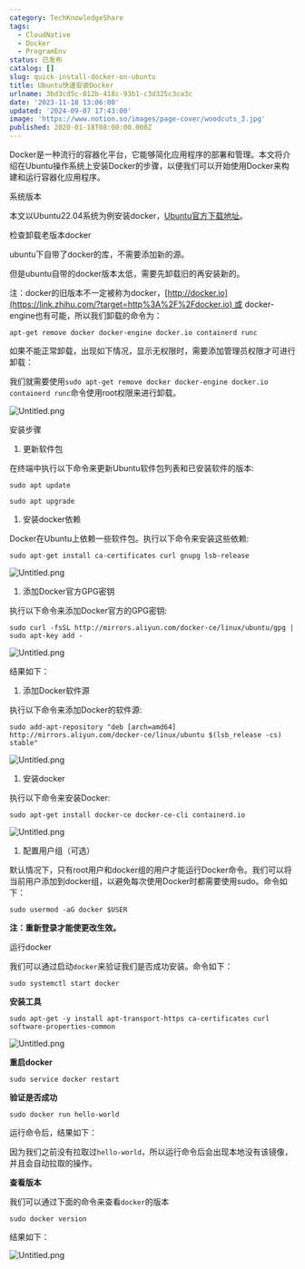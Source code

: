 ```yaml
---
category: TechKnowledgeShare
tags:
  - CloudNative
  - Docker
  - ProgramEnv
status: 已发布
catalog: []
slug: quick-install-docker-on-ubuntu
title: Ubuntu快速安装Docker
urlname: 3bd3cd5c-012b-418c-93b1-c3d325c3ca3c
date: '2023-11-18 13:06:00'
updated: '2024-09-07 17:43:00'
image: 'https://www.notion.so/images/page-cover/woodcuts_3.jpg'
published: 2020-01-18T08:00:00.000Z
---
```


Docker是一种流行的容器化平台，它能够简化应用程序的部署和管理。本文将介绍在Ubuntu操作系统上安装Docker的步骤，以便我们可以开始使用Docker来构建和运行容器化应用程序。


系统版本


本文以Ubuntu22.04系统为例安装docker，[Ubuntu官方下载地址](https://link.zhihu.com/?target=https%3A%2F%2Fubuntu.com%2Fdownload)。


检查卸载老版本docker


ubuntu下自带了docker的库，不需要添加新的源。


但是ubuntu自带的docker版本太低，需要先卸载旧的再安装新的。


注：docker的旧版本不一定被称为docker，[http://docker.io](https://link.zhihu.com/?target=http%3A%2F%2Fdocker.io) 或 docker-engine也有可能，所以我们卸载的命令为：


`apt-get remove docker docker-engine docker.io containerd runc`


如果不能正常卸载，出现如下情况，显示无权限时，需要添加管理员权限才可进行卸载：


我们就需要使用`sudo apt-get remove docker docker-engine docker.io containerd runc`命令使用root权限来进行卸载。


![Untitled.png](https://prod-files-secure.s3.us-west-2.amazonaws.com/5d24fe63-e567-4804-86f9-9fdc62e13082/39952d0f-7851-4550-b715-72a33876c773/Untitled.png?X-Amz-Algorithm=AWS4-HMAC-SHA256&X-Amz-Content-Sha256=UNSIGNED-PAYLOAD&X-Amz-Credential=ASIAZI2LB466WTSBVNQB%2F20250418%2Fus-west-2%2Fs3%2Faws4_request&X-Amz-Date=20250418T213456Z&X-Amz-Expires=3600&X-Amz-Security-Token=IQoJb3JpZ2luX2VjEPX%2F%2F%2F%2F%2F%2F%2F%2F%2F%2FwEaCXVzLXdlc3QtMiJGMEQCIG6m%2FoQjJmwKk0OPUZp%2FQEJyiYLMrWosTyHgPcG6boRDAiBqjKHjIkfLMY9LhCqYzwJRXsT1pgaLdhGVjjzytUhV1Cr%2FAwh%2BEAAaDDYzNzQyMzE4MzgwNSIMq2Q2JGcMUGeqNobdKtwDBNCIUy53zJff8NgQvnTRbkBeiV5hkXTep7%2F35luL%2B9sT5pk2mmRHZ5KmEk5dCXyhDV4R031nqX8P2l7Fh0D4wXi1ac8BC59Jrc0VVcOW1KT5H8MWiq95bqcNX11fvQg8JXklu6pl8Yjnki4cab1qdupY5Pe%2FVBPzja%2F%2FnjQkj%2FWanY5KPqqM%2BYG6aYgtCk1YdBNH5YnQwW0XT1zbiP4bO0%2B3LKv%2F7JXlWP7pg97uc40U3yoOEnxjRzNGnuTSRu1l5cqKRrVRrvzcd8qutfjyM3vbIPl5Bpspjz3mgtCK%2BQ5LmCez%2Fol2YcN6PYNQMNrSXEx046ab9lRUjogfdkDSgb6kyYbLwWYAzaNnk0JBEMzeJXb82K9mridrOSFjvotDRBxFfWdYFzLmBIhXojRHQBMZ%2F%2F%2BGxuvwnQzPmC1P1zRmUyetiAXg44NUWmzcdyEBFu%2BHs%2BtqUFsmWw0Y7uU9Qw7Awvk8COkQJ%2F6wq5%2B0wJIlQL0IEjqUs%2FoSgyZf7Mr%2FmCVutyYucCoHTk5Ra1gZ4Pzcc%2BVw%2Btl6e2aJn4b9a6cWgmCJ%2FTsPKlrjHVfZo7neuhZEna%2Bzt8CSOJgym6SrSRjf%2Fj0p7aKJ7X5nFayblImgIvu2gZshMOiv12Yw8vyKwAY6pgENREz3ajmaRceuL1PsgsGkfnG1dHHyoZlnYQXtg1kBOqku4wU4uu%2BQfenJS%2BwodH8GBzs9wj4eU%2BHtmhsQWzACkNAlrkvTlyzZ0Uyt5CFwf4bg6zBL2iQC7ZiEjRSpFPdFYax5AeHH260OgVywv99eGy5KqGxqd%2FiEqx%2FyduPvF7J4meUB%2FzrTk0zoDUiY6%2BZX0DCdNurf7mLpD7rlE2cmTjEsyS7Y&X-Amz-Signature=30880d9ef48567e924a2c5303960d4e16a8ada9bf1ac4485ba52901c8c66d052&X-Amz-SignedHeaders=host&x-id=GetObject)


安装步骤

1. 更新软件包

在终端中执行以下命令来更新Ubuntu软件包列表和已安装软件的版本:


`sudo apt update`


`sudo apt upgrade`

1. 安装docker依赖

Docker在Ubuntu上依赖一些软件包。执行以下命令来安装这些依赖:


`sudo apt-get install ca-certificates curl gnupg lsb-release`


![Untitled.png](https://prod-files-secure.s3.us-west-2.amazonaws.com/5d24fe63-e567-4804-86f9-9fdc62e13082/b5a549a8-6621-4824-a151-93e8b0592f14/Untitled.png?X-Amz-Algorithm=AWS4-HMAC-SHA256&X-Amz-Content-Sha256=UNSIGNED-PAYLOAD&X-Amz-Credential=ASIAZI2LB466WTSBVNQB%2F20250418%2Fus-west-2%2Fs3%2Faws4_request&X-Amz-Date=20250418T213456Z&X-Amz-Expires=3600&X-Amz-Security-Token=IQoJb3JpZ2luX2VjEPX%2F%2F%2F%2F%2F%2F%2F%2F%2F%2FwEaCXVzLXdlc3QtMiJGMEQCIG6m%2FoQjJmwKk0OPUZp%2FQEJyiYLMrWosTyHgPcG6boRDAiBqjKHjIkfLMY9LhCqYzwJRXsT1pgaLdhGVjjzytUhV1Cr%2FAwh%2BEAAaDDYzNzQyMzE4MzgwNSIMq2Q2JGcMUGeqNobdKtwDBNCIUy53zJff8NgQvnTRbkBeiV5hkXTep7%2F35luL%2B9sT5pk2mmRHZ5KmEk5dCXyhDV4R031nqX8P2l7Fh0D4wXi1ac8BC59Jrc0VVcOW1KT5H8MWiq95bqcNX11fvQg8JXklu6pl8Yjnki4cab1qdupY5Pe%2FVBPzja%2F%2FnjQkj%2FWanY5KPqqM%2BYG6aYgtCk1YdBNH5YnQwW0XT1zbiP4bO0%2B3LKv%2F7JXlWP7pg97uc40U3yoOEnxjRzNGnuTSRu1l5cqKRrVRrvzcd8qutfjyM3vbIPl5Bpspjz3mgtCK%2BQ5LmCez%2Fol2YcN6PYNQMNrSXEx046ab9lRUjogfdkDSgb6kyYbLwWYAzaNnk0JBEMzeJXb82K9mridrOSFjvotDRBxFfWdYFzLmBIhXojRHQBMZ%2F%2F%2BGxuvwnQzPmC1P1zRmUyetiAXg44NUWmzcdyEBFu%2BHs%2BtqUFsmWw0Y7uU9Qw7Awvk8COkQJ%2F6wq5%2B0wJIlQL0IEjqUs%2FoSgyZf7Mr%2FmCVutyYucCoHTk5Ra1gZ4Pzcc%2BVw%2Btl6e2aJn4b9a6cWgmCJ%2FTsPKlrjHVfZo7neuhZEna%2Bzt8CSOJgym6SrSRjf%2Fj0p7aKJ7X5nFayblImgIvu2gZshMOiv12Yw8vyKwAY6pgENREz3ajmaRceuL1PsgsGkfnG1dHHyoZlnYQXtg1kBOqku4wU4uu%2BQfenJS%2BwodH8GBzs9wj4eU%2BHtmhsQWzACkNAlrkvTlyzZ0Uyt5CFwf4bg6zBL2iQC7ZiEjRSpFPdFYax5AeHH260OgVywv99eGy5KqGxqd%2FiEqx%2FyduPvF7J4meUB%2FzrTk0zoDUiY6%2BZX0DCdNurf7mLpD7rlE2cmTjEsyS7Y&X-Amz-Signature=ed40a97377a972d96b15674e81fb17b6f4ffc2951821597f1881d6377bedeca5&X-Amz-SignedHeaders=host&x-id=GetObject)

1. 添加Docker官方GPG密钥

执行以下命令来添加Docker官方的GPG密钥:


`sudo curl -fsSL http://mirrors.aliyun.com/docker-ce/linux/ubuntu/gpg | sudo apt-key add -`


![Untitled.png](https://prod-files-secure.s3.us-west-2.amazonaws.com/5d24fe63-e567-4804-86f9-9fdc62e13082/98014b5e-f5b7-4b16-804e-ab6917971bd3/Untitled.png?X-Amz-Algorithm=AWS4-HMAC-SHA256&X-Amz-Content-Sha256=UNSIGNED-PAYLOAD&X-Amz-Credential=ASIAZI2LB466WTSBVNQB%2F20250418%2Fus-west-2%2Fs3%2Faws4_request&X-Amz-Date=20250418T213456Z&X-Amz-Expires=3600&X-Amz-Security-Token=IQoJb3JpZ2luX2VjEPX%2F%2F%2F%2F%2F%2F%2F%2F%2F%2FwEaCXVzLXdlc3QtMiJGMEQCIG6m%2FoQjJmwKk0OPUZp%2FQEJyiYLMrWosTyHgPcG6boRDAiBqjKHjIkfLMY9LhCqYzwJRXsT1pgaLdhGVjjzytUhV1Cr%2FAwh%2BEAAaDDYzNzQyMzE4MzgwNSIMq2Q2JGcMUGeqNobdKtwDBNCIUy53zJff8NgQvnTRbkBeiV5hkXTep7%2F35luL%2B9sT5pk2mmRHZ5KmEk5dCXyhDV4R031nqX8P2l7Fh0D4wXi1ac8BC59Jrc0VVcOW1KT5H8MWiq95bqcNX11fvQg8JXklu6pl8Yjnki4cab1qdupY5Pe%2FVBPzja%2F%2FnjQkj%2FWanY5KPqqM%2BYG6aYgtCk1YdBNH5YnQwW0XT1zbiP4bO0%2B3LKv%2F7JXlWP7pg97uc40U3yoOEnxjRzNGnuTSRu1l5cqKRrVRrvzcd8qutfjyM3vbIPl5Bpspjz3mgtCK%2BQ5LmCez%2Fol2YcN6PYNQMNrSXEx046ab9lRUjogfdkDSgb6kyYbLwWYAzaNnk0JBEMzeJXb82K9mridrOSFjvotDRBxFfWdYFzLmBIhXojRHQBMZ%2F%2F%2BGxuvwnQzPmC1P1zRmUyetiAXg44NUWmzcdyEBFu%2BHs%2BtqUFsmWw0Y7uU9Qw7Awvk8COkQJ%2F6wq5%2B0wJIlQL0IEjqUs%2FoSgyZf7Mr%2FmCVutyYucCoHTk5Ra1gZ4Pzcc%2BVw%2Btl6e2aJn4b9a6cWgmCJ%2FTsPKlrjHVfZo7neuhZEna%2Bzt8CSOJgym6SrSRjf%2Fj0p7aKJ7X5nFayblImgIvu2gZshMOiv12Yw8vyKwAY6pgENREz3ajmaRceuL1PsgsGkfnG1dHHyoZlnYQXtg1kBOqku4wU4uu%2BQfenJS%2BwodH8GBzs9wj4eU%2BHtmhsQWzACkNAlrkvTlyzZ0Uyt5CFwf4bg6zBL2iQC7ZiEjRSpFPdFYax5AeHH260OgVywv99eGy5KqGxqd%2FiEqx%2FyduPvF7J4meUB%2FzrTk0zoDUiY6%2BZX0DCdNurf7mLpD7rlE2cmTjEsyS7Y&X-Amz-Signature=1ba1eccd2f0c04c45ef2be365a21668e7519fcd6fd189c1817399da13cd07167&X-Amz-SignedHeaders=host&x-id=GetObject)


结果如下：

1. 添加Docker软件源

执行以下命令来添加Docker的软件源:


`sudo add-apt-repository "deb [arch=amd64] http://mirrors.aliyun.com/docker-ce/linux/ubuntu $(lsb_release -cs) stable"`


![Untitled.png](https://prod-files-secure.s3.us-west-2.amazonaws.com/5d24fe63-e567-4804-86f9-9fdc62e13082/7fc5bdbe-9d4c-48b8-ba03-3309380f47ba/Untitled.png?X-Amz-Algorithm=AWS4-HMAC-SHA256&X-Amz-Content-Sha256=UNSIGNED-PAYLOAD&X-Amz-Credential=ASIAZI2LB466WTSBVNQB%2F20250418%2Fus-west-2%2Fs3%2Faws4_request&X-Amz-Date=20250418T213456Z&X-Amz-Expires=3600&X-Amz-Security-Token=IQoJb3JpZ2luX2VjEPX%2F%2F%2F%2F%2F%2F%2F%2F%2F%2FwEaCXVzLXdlc3QtMiJGMEQCIG6m%2FoQjJmwKk0OPUZp%2FQEJyiYLMrWosTyHgPcG6boRDAiBqjKHjIkfLMY9LhCqYzwJRXsT1pgaLdhGVjjzytUhV1Cr%2FAwh%2BEAAaDDYzNzQyMzE4MzgwNSIMq2Q2JGcMUGeqNobdKtwDBNCIUy53zJff8NgQvnTRbkBeiV5hkXTep7%2F35luL%2B9sT5pk2mmRHZ5KmEk5dCXyhDV4R031nqX8P2l7Fh0D4wXi1ac8BC59Jrc0VVcOW1KT5H8MWiq95bqcNX11fvQg8JXklu6pl8Yjnki4cab1qdupY5Pe%2FVBPzja%2F%2FnjQkj%2FWanY5KPqqM%2BYG6aYgtCk1YdBNH5YnQwW0XT1zbiP4bO0%2B3LKv%2F7JXlWP7pg97uc40U3yoOEnxjRzNGnuTSRu1l5cqKRrVRrvzcd8qutfjyM3vbIPl5Bpspjz3mgtCK%2BQ5LmCez%2Fol2YcN6PYNQMNrSXEx046ab9lRUjogfdkDSgb6kyYbLwWYAzaNnk0JBEMzeJXb82K9mridrOSFjvotDRBxFfWdYFzLmBIhXojRHQBMZ%2F%2F%2BGxuvwnQzPmC1P1zRmUyetiAXg44NUWmzcdyEBFu%2BHs%2BtqUFsmWw0Y7uU9Qw7Awvk8COkQJ%2F6wq5%2B0wJIlQL0IEjqUs%2FoSgyZf7Mr%2FmCVutyYucCoHTk5Ra1gZ4Pzcc%2BVw%2Btl6e2aJn4b9a6cWgmCJ%2FTsPKlrjHVfZo7neuhZEna%2Bzt8CSOJgym6SrSRjf%2Fj0p7aKJ7X5nFayblImgIvu2gZshMOiv12Yw8vyKwAY6pgENREz3ajmaRceuL1PsgsGkfnG1dHHyoZlnYQXtg1kBOqku4wU4uu%2BQfenJS%2BwodH8GBzs9wj4eU%2BHtmhsQWzACkNAlrkvTlyzZ0Uyt5CFwf4bg6zBL2iQC7ZiEjRSpFPdFYax5AeHH260OgVywv99eGy5KqGxqd%2FiEqx%2FyduPvF7J4meUB%2FzrTk0zoDUiY6%2BZX0DCdNurf7mLpD7rlE2cmTjEsyS7Y&X-Amz-Signature=efbf22ecb0aa7d377eecfc7416b76bb33e584ce94a9e37e66f75ea9751795e5e&X-Amz-SignedHeaders=host&x-id=GetObject)

1. 安装docker

执行以下命令来安装Docker:


`sudo apt-get install docker-ce docker-ce-cli containerd.io`


![Untitled.png](https://prod-files-secure.s3.us-west-2.amazonaws.com/5d24fe63-e567-4804-86f9-9fdc62e13082/d5ede442-ffc5-49c3-a76a-76559a797244/Untitled.png?X-Amz-Algorithm=AWS4-HMAC-SHA256&X-Amz-Content-Sha256=UNSIGNED-PAYLOAD&X-Amz-Credential=ASIAZI2LB466WTSBVNQB%2F20250418%2Fus-west-2%2Fs3%2Faws4_request&X-Amz-Date=20250418T213456Z&X-Amz-Expires=3600&X-Amz-Security-Token=IQoJb3JpZ2luX2VjEPX%2F%2F%2F%2F%2F%2F%2F%2F%2F%2FwEaCXVzLXdlc3QtMiJGMEQCIG6m%2FoQjJmwKk0OPUZp%2FQEJyiYLMrWosTyHgPcG6boRDAiBqjKHjIkfLMY9LhCqYzwJRXsT1pgaLdhGVjjzytUhV1Cr%2FAwh%2BEAAaDDYzNzQyMzE4MzgwNSIMq2Q2JGcMUGeqNobdKtwDBNCIUy53zJff8NgQvnTRbkBeiV5hkXTep7%2F35luL%2B9sT5pk2mmRHZ5KmEk5dCXyhDV4R031nqX8P2l7Fh0D4wXi1ac8BC59Jrc0VVcOW1KT5H8MWiq95bqcNX11fvQg8JXklu6pl8Yjnki4cab1qdupY5Pe%2FVBPzja%2F%2FnjQkj%2FWanY5KPqqM%2BYG6aYgtCk1YdBNH5YnQwW0XT1zbiP4bO0%2B3LKv%2F7JXlWP7pg97uc40U3yoOEnxjRzNGnuTSRu1l5cqKRrVRrvzcd8qutfjyM3vbIPl5Bpspjz3mgtCK%2BQ5LmCez%2Fol2YcN6PYNQMNrSXEx046ab9lRUjogfdkDSgb6kyYbLwWYAzaNnk0JBEMzeJXb82K9mridrOSFjvotDRBxFfWdYFzLmBIhXojRHQBMZ%2F%2F%2BGxuvwnQzPmC1P1zRmUyetiAXg44NUWmzcdyEBFu%2BHs%2BtqUFsmWw0Y7uU9Qw7Awvk8COkQJ%2F6wq5%2B0wJIlQL0IEjqUs%2FoSgyZf7Mr%2FmCVutyYucCoHTk5Ra1gZ4Pzcc%2BVw%2Btl6e2aJn4b9a6cWgmCJ%2FTsPKlrjHVfZo7neuhZEna%2Bzt8CSOJgym6SrSRjf%2Fj0p7aKJ7X5nFayblImgIvu2gZshMOiv12Yw8vyKwAY6pgENREz3ajmaRceuL1PsgsGkfnG1dHHyoZlnYQXtg1kBOqku4wU4uu%2BQfenJS%2BwodH8GBzs9wj4eU%2BHtmhsQWzACkNAlrkvTlyzZ0Uyt5CFwf4bg6zBL2iQC7ZiEjRSpFPdFYax5AeHH260OgVywv99eGy5KqGxqd%2FiEqx%2FyduPvF7J4meUB%2FzrTk0zoDUiY6%2BZX0DCdNurf7mLpD7rlE2cmTjEsyS7Y&X-Amz-Signature=6ec40829b4ccd9e0f3068a1fed75e4171240281a12c4d9474439da43cddd81f3&X-Amz-SignedHeaders=host&x-id=GetObject)

1. 配置用户组（可选）

默认情况下，只有root用户和docker组的用户才能运行Docker命令。我们可以将当前用户添加到docker组，以避免每次使用Docker时都需要使用sudo。命令如下：


`sudo usermod -aG docker $USER`


**注：重新登录才能使更改生效。**


运行docker


我们可以通过启动`docker`来验证我们是否成功安装。命令如下：


`sudo systemctl start docker`


**安装工具**


`sudo apt-get -y install apt-transport-https ca-certificates curl software-properties-common`


![Untitled.png](https://prod-files-secure.s3.us-west-2.amazonaws.com/5d24fe63-e567-4804-86f9-9fdc62e13082/0c3615c1-94db-46f5-9743-68bb221a9964/Untitled.png?X-Amz-Algorithm=AWS4-HMAC-SHA256&X-Amz-Content-Sha256=UNSIGNED-PAYLOAD&X-Amz-Credential=ASIAZI2LB466WTSBVNQB%2F20250418%2Fus-west-2%2Fs3%2Faws4_request&X-Amz-Date=20250418T213456Z&X-Amz-Expires=3600&X-Amz-Security-Token=IQoJb3JpZ2luX2VjEPX%2F%2F%2F%2F%2F%2F%2F%2F%2F%2FwEaCXVzLXdlc3QtMiJGMEQCIG6m%2FoQjJmwKk0OPUZp%2FQEJyiYLMrWosTyHgPcG6boRDAiBqjKHjIkfLMY9LhCqYzwJRXsT1pgaLdhGVjjzytUhV1Cr%2FAwh%2BEAAaDDYzNzQyMzE4MzgwNSIMq2Q2JGcMUGeqNobdKtwDBNCIUy53zJff8NgQvnTRbkBeiV5hkXTep7%2F35luL%2B9sT5pk2mmRHZ5KmEk5dCXyhDV4R031nqX8P2l7Fh0D4wXi1ac8BC59Jrc0VVcOW1KT5H8MWiq95bqcNX11fvQg8JXklu6pl8Yjnki4cab1qdupY5Pe%2FVBPzja%2F%2FnjQkj%2FWanY5KPqqM%2BYG6aYgtCk1YdBNH5YnQwW0XT1zbiP4bO0%2B3LKv%2F7JXlWP7pg97uc40U3yoOEnxjRzNGnuTSRu1l5cqKRrVRrvzcd8qutfjyM3vbIPl5Bpspjz3mgtCK%2BQ5LmCez%2Fol2YcN6PYNQMNrSXEx046ab9lRUjogfdkDSgb6kyYbLwWYAzaNnk0JBEMzeJXb82K9mridrOSFjvotDRBxFfWdYFzLmBIhXojRHQBMZ%2F%2F%2BGxuvwnQzPmC1P1zRmUyetiAXg44NUWmzcdyEBFu%2BHs%2BtqUFsmWw0Y7uU9Qw7Awvk8COkQJ%2F6wq5%2B0wJIlQL0IEjqUs%2FoSgyZf7Mr%2FmCVutyYucCoHTk5Ra1gZ4Pzcc%2BVw%2Btl6e2aJn4b9a6cWgmCJ%2FTsPKlrjHVfZo7neuhZEna%2Bzt8CSOJgym6SrSRjf%2Fj0p7aKJ7X5nFayblImgIvu2gZshMOiv12Yw8vyKwAY6pgENREz3ajmaRceuL1PsgsGkfnG1dHHyoZlnYQXtg1kBOqku4wU4uu%2BQfenJS%2BwodH8GBzs9wj4eU%2BHtmhsQWzACkNAlrkvTlyzZ0Uyt5CFwf4bg6zBL2iQC7ZiEjRSpFPdFYax5AeHH260OgVywv99eGy5KqGxqd%2FiEqx%2FyduPvF7J4meUB%2FzrTk0zoDUiY6%2BZX0DCdNurf7mLpD7rlE2cmTjEsyS7Y&X-Amz-Signature=b6f736c2e6e5ff2038edff27f643d8eeef09e2b345cd541a343a95ccdc084671&X-Amz-SignedHeaders=host&x-id=GetObject)


**重启docker**


`sudo service docker restart`


**验证是否成功**


`sudo docker run hello-world`


运行命令后，结果如下：


因为我们之前没有拉取过`hello-world`，所以运行命令后会出现本地没有该镜像，并且会自动拉取的操作。


**查看版本**


我们可以通过下面的命令来查看`docker`的版本


`sudo docker version`


结果如下：


![Untitled.png](https://prod-files-secure.s3.us-west-2.amazonaws.com/5d24fe63-e567-4804-86f9-9fdc62e13082/efdb509a-3c1e-41a3-91ee-a1bd88793688/Untitled.png?X-Amz-Algorithm=AWS4-HMAC-SHA256&X-Amz-Content-Sha256=UNSIGNED-PAYLOAD&X-Amz-Credential=ASIAZI2LB466WTSBVNQB%2F20250418%2Fus-west-2%2Fs3%2Faws4_request&X-Amz-Date=20250418T213456Z&X-Amz-Expires=3600&X-Amz-Security-Token=IQoJb3JpZ2luX2VjEPX%2F%2F%2F%2F%2F%2F%2F%2F%2F%2FwEaCXVzLXdlc3QtMiJGMEQCIG6m%2FoQjJmwKk0OPUZp%2FQEJyiYLMrWosTyHgPcG6boRDAiBqjKHjIkfLMY9LhCqYzwJRXsT1pgaLdhGVjjzytUhV1Cr%2FAwh%2BEAAaDDYzNzQyMzE4MzgwNSIMq2Q2JGcMUGeqNobdKtwDBNCIUy53zJff8NgQvnTRbkBeiV5hkXTep7%2F35luL%2B9sT5pk2mmRHZ5KmEk5dCXyhDV4R031nqX8P2l7Fh0D4wXi1ac8BC59Jrc0VVcOW1KT5H8MWiq95bqcNX11fvQg8JXklu6pl8Yjnki4cab1qdupY5Pe%2FVBPzja%2F%2FnjQkj%2FWanY5KPqqM%2BYG6aYgtCk1YdBNH5YnQwW0XT1zbiP4bO0%2B3LKv%2F7JXlWP7pg97uc40U3yoOEnxjRzNGnuTSRu1l5cqKRrVRrvzcd8qutfjyM3vbIPl5Bpspjz3mgtCK%2BQ5LmCez%2Fol2YcN6PYNQMNrSXEx046ab9lRUjogfdkDSgb6kyYbLwWYAzaNnk0JBEMzeJXb82K9mridrOSFjvotDRBxFfWdYFzLmBIhXojRHQBMZ%2F%2F%2BGxuvwnQzPmC1P1zRmUyetiAXg44NUWmzcdyEBFu%2BHs%2BtqUFsmWw0Y7uU9Qw7Awvk8COkQJ%2F6wq5%2B0wJIlQL0IEjqUs%2FoSgyZf7Mr%2FmCVutyYucCoHTk5Ra1gZ4Pzcc%2BVw%2Btl6e2aJn4b9a6cWgmCJ%2FTsPKlrjHVfZo7neuhZEna%2Bzt8CSOJgym6SrSRjf%2Fj0p7aKJ7X5nFayblImgIvu2gZshMOiv12Yw8vyKwAY6pgENREz3ajmaRceuL1PsgsGkfnG1dHHyoZlnYQXtg1kBOqku4wU4uu%2BQfenJS%2BwodH8GBzs9wj4eU%2BHtmhsQWzACkNAlrkvTlyzZ0Uyt5CFwf4bg6zBL2iQC7ZiEjRSpFPdFYax5AeHH260OgVywv99eGy5KqGxqd%2FiEqx%2FyduPvF7J4meUB%2FzrTk0zoDUiY6%2BZX0DCdNurf7mLpD7rlE2cmTjEsyS7Y&X-Amz-Signature=1b14a7cf115329a0d4d2d4f76be6e5375f2d15942c9b05ca76f9792aa0b0e77c&X-Amz-SignedHeaders=host&x-id=GetObject)


